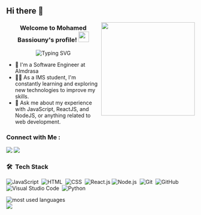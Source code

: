 ## Hi there 👋

<img width="250" align="right" src="https://i.giphy.com/media/v1.Y2lkPTc5MGI3NjExMjBucGs4YWI1em15aHY3Z2EwNmp1dXpweGxxN3lpZnhpMmtnYjB5bCZlcD12MV9pbnRlcm5hbF9naWZfYnlfaWQmY3Q9Zw/HscDLzkO8EOTmgkhQP/giphy.gif">


<h3 align="center">
  Welcome to Mohamed Bassiouny's profile!
   <img src="https://media.giphy.com/media/hvRJCLFzcasrR4ia7z/giphy.gif" width="28">
 </h3>

<p align="center">
  <img src="https://readme-typing-svg.herokuapp.com?font=Fira+Code&pause=1000&color=F7573F&center=true&vCenter=true&random=false&width=435&lines=Software+engineer" alt="Typing SVG" />

</p> 

- 🏢 I'm a Software Engineer at Almdrasa
- 👨‍💻 As a IMS student, I'm constantly learning and exploring new technologies to improve my skills.
- 💬 Ask me about my experience with JavaScript, ReactJS, and NodeJS, or anything related to web development.

### Connect with Me :

<a href="https://linkedin.com/in/mohamed-bassiouny-10m" target="_blank"><img src="https://img.shields.io/badge/-mohamed%20bassiouny-0077B5?style=for-the-badge&logo=Linkedin&logoColor=white"/></a>
<a href="https://t.me/mohamedbassiouny1" target="_blank"><img src="https://img.shields.io/badge/-mohamed%20bassiouny-0077B5?style=for-the-badge&logo=Telegram&logoColor=white"/></a>

### 🛠 &nbsp;Tech Stack
![JavaScript](https://img.shields.io/badge/-JavaScript-05122A?style=flat&logo=javascript)&nbsp;
![HTML](https://img.shields.io/badge/-HTML-05122A?style=flat&logo=HTML5)&nbsp;
![CSS](https://img.shields.io/badge/-CSS-05122A?style=flat&logo=CSS3&logoColor=1572B6)&nbsp;
![React.js](https://img.shields.io/badge/-React-05122A?style=flat&logo=react)
![Node.js](https://img.shields.io/badge/-Node.js-05122A?style=flat&logo=node.js&logoColor=339933)&nbsp;
![Git](https://img.shields.io/badge/-Git-05122A?style=flat&logo=git)&nbsp;
![GitHub](https://img.shields.io/badge/-GitHub-05122A?style=flat&logo=github)&nbsp;
![Visual Studio Code](https://img.shields.io/badge/-Visual%20Studio%20Code-05122A?style=flat&logo=visual-studio-code&logoColor=007ACC)&nbsp;
![Python](https://img.shields.io/badge/-Python%20-05122A?style=flat&logo=python)&nbsp;




<img align="left" src="https://github-readme-stats.vercel.app/api/top-langs?username=mohamedbassiouny&yshow_icons=true&locale=en&layout=compact&theme=radical" alt="most used languages" />
<br>
<a href="https://komarev.com/ghpvc/?username=mohamedbassiounyy&style=for-the-badge">
    <img src="https://komarev.com/ghpvc/?username=mohamedbassiounyy&style=for-the-badge">
</a>

<!--
**ameer-alkomy/ameer-alkomy** is a ✨ _special_ ✨ repository because its `README.md` (this file) appears on your GitHub profile.

Here are some ideas to get you started:

- 🔭 I’m currently working on ...
- 🌱 I’m currently learning ...
- 👯 I’m looking to collaborate on ...
- 🤔 I’m looking for help with ...
- 💬 Ask me about ...
- 📫 How to reach me: ...
- 😄 Pronouns: ...
- ⚡ Fun fact: ...
-->
